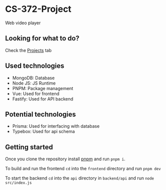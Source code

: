 # CS-372-Project
Web video player

## Looking for what to do?
Check the [Projects](https://github.com/yeSpud/CS-372-Project/projects) tab

## Used technologies
* MongoDB: Database
* Node JS: JS Runtime
* PNPM: Package management
* Vue: Used for frontend
* Fastify: Used for API backend

## Potential technologies
* Prisma: Used for interfacing with database
* Typebox: Used for api schema

## Getting started
Once you clone the repository install [pnpm](https://pnpm.io/installation) and run `pnpm i`.

To build and run the frontend `cd` into the `frontend` directory and run `pnpm dev`

To start the backend `cd` into the `api` directory in `backend/api` and run `node src/index.js`